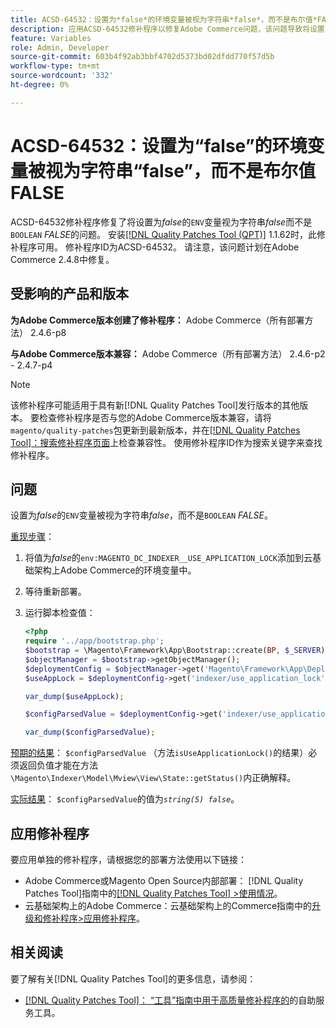```yaml
---
title: ACSD-64532：设置为*false*的环境变量被视为字符串*false*，而不是布尔值*FALSE*
description: 应用ACSD-64532修补程序以修复Adobe Commerce问题，该问题导致将设置为*false*的“ENV”变量视为字符串*false*而不是“BOOLEAN”*FALSE*。
feature: Variables
role: Admin, Developer
source-git-commit: 603b4f92ab3bbf4702d5373bd02dfdd770f57d5b
workflow-type: tm+mt
source-wordcount: '332'
ht-degree: 0%

---
```



# ACSD-64532：设置为“false”的环境变量被视为字符串“false”，而不是布尔值FALSE

ACSD-64532修补程序修复了将设置为&#x200B;*false*&#x200B;的`ENV`变量视为字符串&#x200B;*false*&#x200B;而不是`BOOLEAN` *FALSE*&#x200B;的问题。 安装[[!DNL Quality Patches Tool (QPT)]](/help/tools/quality-patches-tool/quality-patches-tool-to-self-serve-quality-patches.md) 1.1.62时，此修补程序可用。 修补程序ID为ACSD-64532。 请注意，该问题计划在Adobe Commerce 2.4.8中修复。

## 受影响的产品和版本

**为Adobe Commerce版本创建了修补程序：**
Adobe Commerce（所有部署方法） 2.4.6-p8

**与Adobe Commerce版本兼容：**
Adobe Commerce（所有部署方法） 2.4.6-p2 - 2.4.7-p4

>[!NOTE]
>
>该修补程序可能适用于具有新[!DNL Quality Patches Tool]发行版本的其他版本。 要检查修补程序是否与您的Adobe Commerce版本兼容，请将`magento/quality-patches`包更新到最新版本，并在[[!DNL Quality Patches Tool]：搜索修补程序页面](https://experienceleague.adobe.com/tools/commerce-quality-patches/index.html?lang=zh-Hans)上检查兼容性。 使用修补程序ID作为搜索关键字来查找修补程序。

## 问题

设置为&#x200B;*false*&#x200B;的`ENV`变量被视为字符串&#x200B;*false*，而不是`BOOLEAN` *FALSE*。

<u>重现步骤</u>：
1. 将值为&#x200B;*false*&#x200B;的`env:MAGENTO_DC_INDEXER__USE_APPLICATION_LOCK`添加到云基础架构上Adobe Commerce的环境变量中。
1. 等待重新部署。
1. 运行脚本检查值：

   ```php
   <?php
   require '../app/bootstrap.php';
   $bootstrap = \Magento\Framework\App\Bootstrap::create(BP, $_SERVER);
   $objectManager = $bootstrap->getObjectManager();
   $deploymentConfig = $objectManager->get('Magento\Framework\App\DeploymentConfig');
   $useAppLock = $deploymentConfig->get('indexer/use_application_lock');
   
   var_dump($useAppLock);
   
   $configParsedValue = $deploymentConfig->get('indexer/use_application_lock') ?: false;
   
   var_dump($configParsedValue); 
   ```

<u>预期的结果</u>：
`$configParsedValue` （方法`isUseApplicationLock()`的结果）必须返回负值才能在方法`\Magento\Indexer\Model\Mview\View\State::getStatus()`内正确解释。

<u>实际结果</u>：
`$configParsedValue`的值为&#x200B;*`string(5) false`*。

## 应用修补程序

要应用单独的修补程序，请根据您的部署方法使用以下链接：

* Adobe Commerce或Magento Open Source内部部署： [!DNL Quality Patches Tool]指南中的[[!DNL Quality Patches Tool] >使用情况](/help/tools/quality-patches-tool/usage.md)。
* 云基础架构上的Adobe Commerce：云基础架构上的Commerce指南中的[升级和修补程序>应用修补程序](https://experienceleague.adobe.com/docs/commerce-cloud-service/user-guide/develop/upgrade/apply-patches.html?lang=zh-Hans)。

## 相关阅读

要了解有关[!DNL Quality Patches Tool]的更多信息，请参阅：
* [[!DNL Quality Patches Tool]： “工具”指南中用于高质量修补程序的](/help/tools/quality-patches-tool/quality-patches-tool-to-self-serve-quality-patches.md)的自助服务工具。
